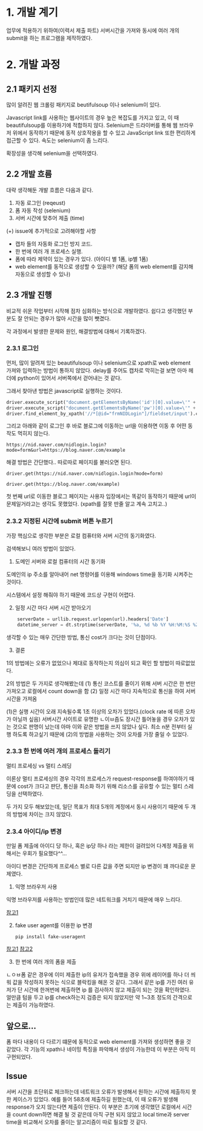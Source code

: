 # 1. 개발 계기
업무에 적용하기 위하여(이력서 제출 파트) 서버시간을 가져와 동시에 여러 개의 submit을 하는 프로그램을 제작하였다.

# 2. 개발 과정

## 2.1 패키지 선정

많이 알려진 웹 크롤링 패키지로 beutifulsoup 이나 selenium이 있다.

Javascript link를 사용하는 웹사이트의 경우 높은 복잡도를 가지고 있고, 이 때 beautifulsoup를 이용하기에 적합하지 않다. Selenium은 드라이버를 통해 웹 브라우저 위에서 동작하기 때문에 동적 상호작용을 할 수 있고 JavaScript link 또한 편리하게 접근할 수 있다. 속도는 selenium이 좀 느리다.

확장성을 생각해 selenium을 선택하였다.

## 2.2 개발 흐름

대략 생각해둔 개발 흐름은 다음과 같다.

1. 자동 로그인 (reqeust)
2. 폼 자동 작성 (selenium)
3. 서버 시간에 맞추어 제출 (time)

(+)
issue에 추가적으로 고려해야할 사항

- 캡차 들의 자동화 로그인 방지 코드.
- 한 번에 여러 개 프로세스 실행.
- 폼에 따라 제약이 있는 경우가 있다. (아이디 별 1폼, ip별 1폼)
- web element를 동적으로 생성할 수 있을까? (해당 폼의 web element를 감지해 자동으로 생성할 수 있나)

## 2.3 개발 진행

비교적 쉬운 작업부터 시작해 점차 심화하는 방식으로 개발하였다. 쉽다고 생각했던 부분도 잘 안되는 경우가 많아 시간을 많이 뺏겼다.

각 과정에서 발생한 문제와 원인, 해결방법에 대해서 기록하겠다.

### 2.3.1 로그인

먼저, 많이 알려져 있는 beautifulsoup 이나 selenium으로 xpath로 web element 가져와 입력하는 방법이 통하지 않았다.
delay를 주어도 캡차로 막히는걸 보면 아마 헤더에 python이 있어서 서버쪽에서 걷어내는 것 같다.

그래서 찾아낸 방법은 javascript로 실행하는 것이다.

```python
driver.execute_script("document.getElementsByName('id')[0].value=\'" + id + "\'")
driver.execute_script("document.getElementsByName('pw')[0].value=\'" + pw + "\'")
driver.find_element_by_xpath('//*[@id="frmNIDLogin"]/fieldset/input').click()
```

그리고 아래와 같이 로그인 후 바로 블로그에 이동하는 url을 이용하면 이동 후 어떤 동작도 먹히지 않는다.

`https://nid.naver.com/nidlogin.login?mode=form&url=https://blog.naver.com/example`

해결 방법은 간단했다.. 따로따로 페이지를 불러오면 된다.

`driver.get(https://nid.naver.com/nidlogin.login?mode=form)`

`driver.get(https://blog.naver.com/example)`

첫 번째 url로 이동한 블로그 페이지는 사용자 입장에서는 똑같이 동작하기 때문에 url이 문제일거라고는 생각도 못했었다. (xpath를 잘못 딴줄 알고 계속 고치고..)

### 2.3.2 지정된 시간에 submit 버튼 누르기

가장 핵심으로 생각한 부분은 로컬 컴퓨터와 서버 시간의 동기화였다.

검색해보니 여러 방법이 있었다.

1. 도메인 서버와 로컬 컴퓨터의 시간 동기화

도메인의 ip 주소를 알아내어 net 명령어를 이용해 windows time을 동기화 시켜주는 것이다.

시스템에서 설정 해줘야 하기 때문에 코드상 구현이 어렵다.

2. 일정 시간 마다 서버 시간 받아오기

```python
    serverDate = urllib.request.urlopen(url).headers['Date']
    datetime_server = dt.strptime(serverDate, '%a, %d %b %Y %H:%M:%S %Z')
```

생각할 수 있는 매우 간단한 방법, 통신 cost가 크다는 것이 단점이다.

3. 결론

1의 방법에는 오류가 없었으나 제대로 동작하는지 의심이 되고 확인 할 방법이 따로없었다.

2의 방법은 두 가지로 생각해봤는데
(1) 통신 코스트를 줄이기 위해 서버 시간은 한 번만 가져오고 로컬에서 count down을 함
(2) 일정 시간 마다 지속적으로 통신을 하여 서버 시간을 가져옴


(1)은 실행 시간이 오래 지속될수록 1초 이상의 오차가 있었다.(clock rate 에 따른 오차가 아닐까 싶음) 서버시간 사이트로 유명한 ㄴ이ㅂ즘도 장시간 틀어놓을 경우 오차가 있는 것으로 판명이 났는데 아마 이와 같은 방법을 쓰지 않았나 싶다. 최소 n분 전부터 실행 하도록 하고싶기 때문에 (2)의 방법을 사용하는 것이 오차를 가장 줄일 수 있었다. 

### 2.3.3 한 번에 여러 개의 프로세스 돌리기

멀티 프로세싱 vs 멀티 스레딩

이론상 멀티 프로세싱의 경우 각각의 프로세스가 request-response를 하여야하기 때문에 cost가 크다고 판단, 통신을 최소화 하기 위해 리소스를 공유할 수 있는 멀티 스레딩을 선택하였다.

두 가지 모두 해보았는데, 일단 목표가 최대 5개의 계정에서 동시 사용이기 때문에 두 개의 방법에 차이는 크지 않았다. 


### 2.3.4 아이디/ip 변경

만일 폼 제출에 아이디 당 하나, 혹은 ip당 하나 라는 제한이 걸려있어 다계정 제출을 위해서는 우회가 필요했다^^...

아이디 변경은 간단하게 프로세스 별로 다른 값을 주면 되지만 ip 변경이 꽤 까다로운 문제였다.

1. 익명 브라우저 사용

익명 브라우저를 사용하는 방법인데 많은 네트워크를 거치기 때문에 매우 느리다.

[참고1](https://wkdtjsgur100.github.io/selenium-change-ip/)

2. fake user agent를 이용한 ip 변경

    `pip install fake-useragent`

[참고1](https://brunch.co.kr/@ueber/28)
[참고2](https://pymon.tistory.com/11)


3. 한 번에 여러 개의 폼을 제출

ㄴㅇㅂ폼 같은 경우에 이미 제출한 ip의 유저가 접속했을 경우 위에 레이어를 하나 더 씌워 값을 작성하지 못하는 식으로 블락킹을 해온 것 같다. 그래서 같은 ip를 가진 여러 유저가 단 시간에 한꺼번에 제출하면 ip 를 검사하지 않고 제출이 되는 것을 확인하였다. 얼만큼 텀을 두고 ip를 check하는지 검증은 되지 않았지만 약 1~3초 정도의 간격으로는 제출이 가능하였다.


## 앞으로...

폼 마다 내용이 다 다르기 떄문에 동적으로 web element를 가져와 생성하면 좋을 것 같았다.
각 기능의 xpath나 네이밍 특징을 파악해서 생성이 가능한데 이 부분은 아직 미구현되었다.

## Issue
서버 시간을 초단위로 체크하는데 네트워크 오류가 발생해서 원하는 시간에 제출하지 못한 케이스가 있었다.
예를 들어 58초에 제출하길 원했는데, 이 때 오류가 발생해 response가 오지 않는다면 제출이 안된다.
이 부분은 초기에 생각했던 로컬에서 시간을 count down하면 해결 될 것 같은데 아직 구현 되지 않았고 local time과 server time을 비교해서 오차를 줄이는 알고리즘이 따로 필요할 것 같다.

